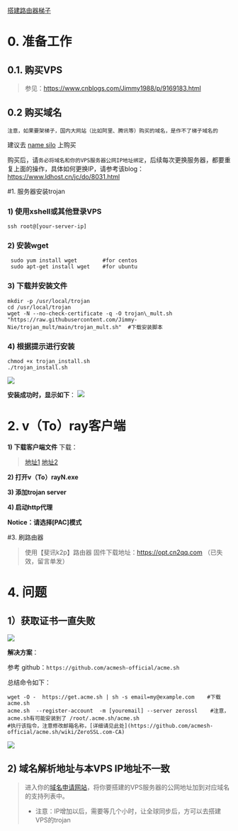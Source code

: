 [搭建路由器梯子](https://www.cnblogs.com/Jimmy1988/p/17015604.html)

# 0. 准备工作
## 0.1. 购买VPS
> 参见：https://www.cnblogs.com/Jimmy1988/p/9169183.html

## 0.2 购买域名
`注意，如果要架梯子，国内大网站（比如阿里、腾讯等）购买的域名，是作不了梯子域名的`

建议去 [name silo](https://www.namesilo.com/) 上购买

购买后，请`务必将域名和你的VPS服务器公网IP地址绑定`，后续每次更换服务器，都要重复上面的操作，具体如何更换IP，请参考该blog：https://www.ldhost.cn/jc/do/8031.html

#1. 服务器安装trojan

### 1) 使用xshell或其他登录VPS
```
ssh root@[your-server-ip]
```

### 2) 安装wget
```
 sudo yum install wget        #for centos
 sudo apt-get install wget    #for ubuntu
```

### 3) 下载并安装文件
```
mkdir -p /usr/local/trojan
cd /usr/local/trojan
wget -N --no-check-certificate -q -O trojan\_mult.sh "https://raw.githubusercontent.com/Jimmy-Nie/trojan_mult/main/trojan_mult.sh"  #下载安装脚本
```

### 4) 根据提示进行安装
```
chmod +x trojan_install.sh
./trojan_install.sh
```

![](https://img2023.cnblogs.com/blog/1151054/202304/1151054-20230413100349077-507635848.png)

**安装成功时，显示如下**：
![](https://img2023.cnblogs.com/blog/1151054/202304/1151054-20230419141829503-2029647517.png)

# 2. v（To）ray客户端

**1) 下载客户端文件**
下载：
> [地址1](https://wwa.lanzoui.com/i1uS4kx1rub)
> [地址2](https://www.linuxv2ray.com/client/)

**2) 打开v（To）rayN.exe**

**3) 添加trojan server**

**4) 启动http代理**

**Notice：请选择\[PAC]模式**

#3. 刷路由器

> 使用【斐讯k2p】路由器
> 固件下载地址：https://opt.cn2qq.com  （已失效，留言单发）

# 4. 问题
## 1）获取证书一直失败
![](https://img2023.cnblogs.com/blog/1151054/202304/1151054-20230419112545319-1150852583.png)


**解决方案**：

参考 github：`https://github.com/acmesh-official/acme.sh`

总结命令如下：
```
wget -O -  https://get.acme.sh | sh -s email=my@example.com    #下载acme.sh
acme.sh  --register-account  -m [youremail] --server zerossl    #注意，acme.sh有可能安装到了 /root/.acme.sh/acme.sh
#执行该指令，注意修改邮箱名称，[详细请见此处](https://github.com/acmesh-official/acme.sh/wiki/ZeroSSL.com-CA)
```
 
![](https://img2023.cnblogs.com/blog/1151054/202304/1151054-20230419140413788-813314368.png)


## 2) 域名解析地址与本VPS IP地址不一致

> 进入你的[域名申请网站](https://www.namesilo.com/account_domain_manage_dns.php)，将你要搭建的VPS服务器的公网地址加到对应域名的支持列表中。
>
> *   注意：IP增加以后，需要等几个小时，让全球同步后，方可以去搭建VPS的trojan
